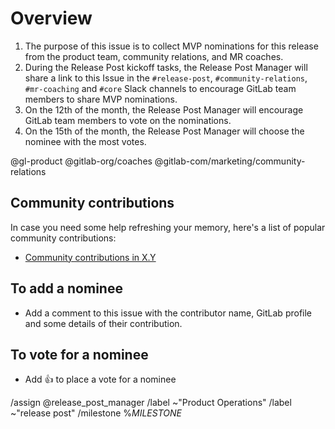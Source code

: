 <!--
The Release Post Manager uses this issue to collect MVPs for the release post. This issue is created by [release post branch creation task](https://about.gitlab.com/handbook/marketing/blog/release-posts/#release-post-branch-creation-rake-task)
-->

# Overview

1. The purpose of this issue is to collect MVP nominations for this release from the product team, community relations, and MR coaches.
1. During the Release Post kickoff tasks, the Release Post Manager will share a link to this Issue in the `#release-post`, `#community-relations`, `#mr-coaching` and `#core` Slack channels to encourage GitLab team members to share MVP nominations.
1. On the 12th of the month, the Release Post Manager will encourage GitLab team members to vote on the nominations.
1. On the 15th of the month, the Release Post Manager will choose the nominee with the most votes.

@gl-product @gitlab-org/coaches @gitlab-com/marketing/community-relations

## Community contributions

In case you need some help refreshing your memory, here's a list of popular community contributions:

- [Community contributions in X.Y](https://gitlab.com/gitlab-org/gitlab/-/merge_requests?label_name%5B%5D=Community+contribution&milestone_title=_MILESTONE_&scope=all&sort=popularity&state=merged)

## To add a nominee

- Add a comment to this issue with the contributor name, GitLab profile and some details of their contribution.

## To vote for a nominee

- Add 👍 to place a vote for a nominee

/assign @release_post_manager
/label ~"Product Operations"
/label ~"release post"
/milestone %_MILESTONE_
